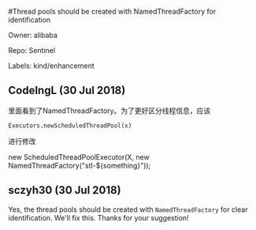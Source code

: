 #Thread pools should be created with NamedThreadFactory for identification

Owner: alibaba

Repo: Sentinel

Labels: kind/enhancement 

## CodeIngL (30 Jul 2018)

里面看到了NamedThreadFactory。为了更好区分线程信息，应该

    Executors.newScheduledThreadPool(x)

进行修改

 new ScheduledThreadPoolExecutor(X, new NamedThreadFactory("stl-${something}"));

## sczyh30 (30 Jul 2018)

Yes, the thread pools should be created with `NamedThreadFactory` for clear identification. We'll fix this. Thanks for your suggestion! 

